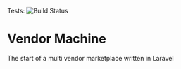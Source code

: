 

Tests: ![Build Status](https://circleci.com/gh/squareborg/vendormachine-api.png?circle-token=:circle-token)

# Vendor Machine

The start of a multi vendor marketplace written in Laravel
